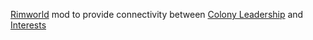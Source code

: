 [Rimworld](https://store.steampowered.com/app/294100/RimWorld/) mod to provide connectivity between [Colony Leadership](https://steamcommunity.com/sharedfiles/filedetails/?id=1565942758) and [Interests](https://steamcommunity.com/sharedfiles/filedetails/?id=2089938084)
